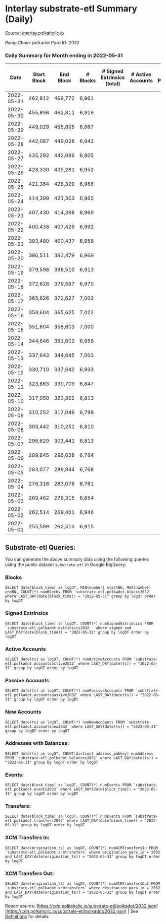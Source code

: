 # Interlay substrate-etl Summary (Daily)

_Source_: [interlay.polkaholic.io](https://interlay.polkaholic.io)

*Relay Chain*: polkadot
*Para ID*: 2032



### Daily Summary for Month ending in 2022-05-31


| Date | Start Block | End Block | # Blocks | # Signed Extrinsics (total) | # Active Accounts | # Passive | # New | # Addresses with Balances | # Events | # Transfers | # XCM Transfers In | # XCM Transfers Out | Issues | 
| ---- | ----------- | --------- | -------- | --------------------------- | ----------------- | --------- | ----- | ------------------------- | -------- | ----------- | ------------------ | ------------------- | ------ |
| 2022-05-31 | 462,812 | 469,772 | 6,961 |  |  |  |  | 42 | 27,847 |   |   |   |  |
| 2022-05-30 | 455,896 | 462,811 | 6,916 |  |  |  |  | 42 | 27,668 |   |   |   |  |
| 2022-05-29 | 449,029 | 455,895 | 6,867 |  |  |  |  | 42 | 27,475 |   |   |   |  |
| 2022-05-28 | 442,087 | 449,028 | 6,942 |  |  |  |  | 42 | 27,772 |   |   |   |  |
| 2022-05-27 | 435,282 | 442,086 | 6,805 |  |  |  |  | 42 | 27,224 |   |   |   |  |
| 2022-05-26 | 428,330 | 435,281 | 6,952 |  |  |  |  | 42 | 27,812 |   |   |   |  |
| 2022-05-25 | 421,364 | 428,329 | 6,966 |  |  |  |  | 42 | 27,867 |   |   |   |  |
| 2022-05-24 | 414,399 | 421,363 | 6,965 |  |  |  |  | 42 | 27,864 |   |   |   |  |
| 2022-05-23 | 407,430 | 414,398 | 6,969 |  |  |  |  | 42 | 27,880 |   |   |   |  |
| 2022-05-22 | 400,438 | 407,429 | 6,992 |  |  |  |  | 42 | 27,975 |   |   |   |  |
| 2022-05-21 | 393,480 | 400,437 | 6,958 |  |  |  |  | 42 | 27,836 |   |   |   |  |
| 2022-05-20 | 386,511 | 393,479 | 6,969 |  |  |  |  | 42 | 27,880 |   |   |   |  |
| 2022-05-19 | 379,598 | 386,510 | 6,913 |  |  |  |  | 42 | 27,656 |   |   |   |  |
| 2022-05-18 | 372,628 | 379,597 | 6,970 |  |  |  |  | 42 | 27,883 |   |   |   |  |
| 2022-05-17 | 365,626 | 372,627 | 7,002 |  |  |  |  | 42 | 28,012 |   |   |   |  |
| 2022-05-16 | 358,604 | 365,625 | 7,022 |  |  |  |  | 42 | 28,092 |   |   |   |  |
| 2022-05-15 | 351,604 | 358,603 | 7,000 |  |  |  |  | 42 | 28,007 |   |   |   |  |
| 2022-05-14 | 344,646 | 351,603 | 6,958 |  |  |  |  | 42 | 27,836 |   |   |   |  |
| 2022-05-13 | 337,643 | 344,645 | 7,003 |  |  |  |  | 42 | 28,016 |   |   |   |  |
| 2022-05-12 | 330,710 | 337,642 | 6,933 |  |  |  |  | 42 | 27,736 |   |   |   |  |
| 2022-05-11 | 323,863 | 330,709 | 6,847 |  |  |  |  | 42 | 27,392 |   |   |   |  |
| 2022-05-10 | 317,050 | 323,862 | 6,813 |  |  |  |  | 42 | 27,255 |   |   |   |  |
| 2022-05-09 | 310,252 | 317,049 | 6,798 |  |  |  |  | 42 | 27,199 |   |   |   |  |
| 2022-05-08 | 303,442 | 310,251 | 6,810 |  |  |  |  | 42 | 27,244 |   |   |   |  |
| 2022-05-07 | 296,629 | 303,441 | 6,813 |  |  |  |  | 42 | 27,259 |   |   |   |  |
| 2022-05-06 | 289,845 | 296,628 | 6,784 |  |  |  |  | 42 | 27,139 |   |   |   |  |
| 2022-05-05 | 283,077 | 289,844 | 6,768 |  |  |  |  | 42 | 27,076 |   |   |   |  |
| 2022-05-04 | 276,316 | 283,076 | 6,761 |  |  |  |  | 42 | 27,048 |   |   |   |  |
| 2022-05-03 | 269,462 | 276,315 | 6,854 |  |  |  |  | 42 | 27,420 |   |   |   |  |
| 2022-05-02 | 262,514 | 269,461 | 6,948 |  |  |  |  | 42 | 27,796 |   |   |   |  |
| 2022-05-01 | 255,599 | 262,513 | 6,915 |  |  |  |  | 42 | 27,664 |   |   |   |  |

## Substrate-etl Queries:
You can generate the above summary data using the following queries using the public dataset `substrate-etl` in Google BigQuery:


### Blocks
```
SELECT date(block_time) as logDT, MIN(number) startBN, MAX(number) endBN, COUNT(*) numBlocks FROM `substrate-etl.polkadot.blocks2032`  where LAST_DAY(date(block_time)) = "2022-05-31" group by logDT order by logDT
```


### Signed Extrinsics
```
SELECT date(block_time) as logDT, COUNT(*) numSignedExtrinsics FROM `substrate-etl.polkadot.extrinsics2032`  where signed and LAST_DAY(date(block_time)) = "2022-05-31" group by logDT order by logDT
```


### Active Accounts
```
SELECT date(ts) as logDT, COUNT(*) numActiveAccounts FROM `substrate-etl.polkadot.accountsactive2032` where LAST_DAY(date(ts)) = "2022-05-31" group by logDT order by logDT
```


### Passive Accounts
```
SELECT date(ts) as logDT, COUNT(*) numPassiveAccounts FROM `substrate-etl.polkadot.accountspassive2032` where LAST_DAY(date(ts)) = "2022-05-31" group by logDT order by logDT
```


### New Accounts
```
SELECT date(ts) as logDT, COUNT(*) numNewAccounts FROM `substrate-etl.polkadot.accountsnew2032` where LAST_DAY(date(ts)) = "2022-05-31" group by logDT order by logDT
```


### Addresses with Balances:
```
SELECT date(ts) as logDT, COUNT(distinct address_pubkey) numAddress FROM `substrate-etl.polkadot.balances2032` where LAST_DAY(date(ts)) = "2022-05-31" group by logDT order by logDT
```


### Events:
```
SELECT date(block_time) as logDT, COUNT(*) numEvents FROM `substrate-etl.polkadot.events2032` where LAST_DAY(date(block_time)) = "2022-05-31" group by logDT order by logDT
```


### Transfers:
```
SELECT date(block_time) as logDT, COUNT(*) numEvents FROM `substrate-etl.polkadot.transfers2032` where LAST_DAY(date(block_time)) = "2022-05-31" group by logDT order by logDT
```


### XCM Transfers In:
```
SELECT date(origination_ts) as logDT, COUNT(*) numXCMTransfersIn FROM `substrate-etl.polkadot.xcmtransfers` where origination_para_id = 2032 and LAST_DAY(date(origination_ts)) = "2022-05-31" group by logDT order by logDT
```


### XCM Transfers Out:
```
SELECT date(origination_ts) as logDT, COUNT(*) numXCMTransfersOut FROM `substrate-etl.polkadot.xcmtransfers` where destination_para_id = 2032 and LAST_DAY(date(origination_ts)) = "2022-05-31" group by logDT order by logDT
```



Report source: [https://cdn.polkaholic.io/substrate-etl/polkadot/2032.json](https://cdn.polkaholic.io/substrate-etl/polkadot/2032.json) | See [Definitions](/DEFINITIONS.md) for details
